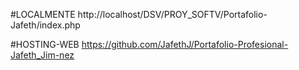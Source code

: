 
#LOCALMENTE
http://localhost/DSV/PROY_SOFTV/Portafolio-Jafeth/index.php

#HOSTING-WEB
https://github.com/JafethJ/Portafolio-Profesional-Jafeth_Jim-nez


